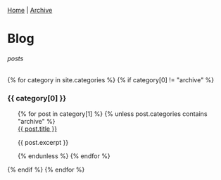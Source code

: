 [Home](https://github.cmdshell.uk/) |
[Archive](https://github.cmdshell.uk/archive)

# Blog
###### posts
{% for category in site.categories %}
  {% if category[0] != "archive" %}
  <h3>{{ category[0] }}</h3>
  <ul>
    {% for post in category[1] %}
    {% unless post.categories contains "archive" %}
      <li style="list-style-type: none;"><a href="{{ post.url }}">{{ post.title }}</a></li>
      <p>{{ post.excerpt }}</p>
    {% endunless %}
    {% endfor %}
  </ul>
{% endif %}
{% endfor %}
